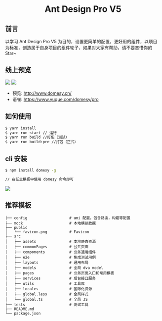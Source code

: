 
<h1 align="center">Ant Design Pro V5</h1>

## 前言
以学习 Ant Design Pro V5 为目的，设置更简单的配置，更好用的组件，以项目为标准，创造属于自身项目的组件轮子，如果对大家有帮助，请不要吝惜你的 Star~
## 线上预览

![](http://mobile.domesy.cn/img/img1.png)
![](http://mobile.domesy.cn/img/img2.png)

- 预览: http://www.domesy.cn/
- 语雀: https://www.yuque.com/domesy/pro

## 如何使用

```bash
$ yarn install
$ yarn run start // 运行
$ yarn run build //打包（测试）
$ yarn run build:pre //打包（正式）
```

## cli 安装
```bash
$ npm install domesy -g

// 在任意模板中使用 domesy 命令即可
```
![](http://mobile.domesy.cn/img/img3.png)
## 推荐模板

```
├── config                   # umi 配置，包含路由，构建等配置
├── mock                     # 本地模拟数据
├── public
│   └── favicon.png          # Favicon
├── src
│   ├── assets               # 本地静态资源
│   ├── commonPages          # 公共页面
│   ├── components           # 业务通用组件
│   ├── e2e                  # 集成测试用例
│   ├── layouts              # 通用布局
│   ├── models               # 全局 dva model
│   ├── pages                # 业务页面入口和常用模板
│   ├── services             # 后台接口服务
│   ├── utils                # 工具库
│   ├── locales              # 国际化资源
│   ├── global.less          # 全局样式
│   └── global.ts            # 全局 JS
├── tests                    # 测试工具
├── README.md
└── package.json
